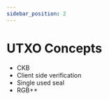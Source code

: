 ```yaml
---
sidebar_position: 2
---
```


# UTXO Concepts

* CKB
* Client side verification
* Single used seal
* RGB++
